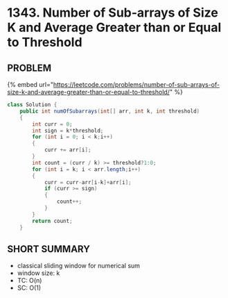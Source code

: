 # 1343. Number of Sub-arrays of Size K and Average Greater than or Equal to Threshold

## PROBLEM

{% embed url="https://leetcode.com/problems/number-of-sub-arrays-of-size-k-and-average-greater-than-or-equal-to-threshold/" %}

```java
class Solution {
    public int numOfSubarrays(int[] arr, int k, int threshold) 
    {
        int curr = 0;
        int sign = k*threshold;
        for (int i = 0; i < k;i++)
        {
            curr += arr[i];
        }
        int count = (curr / k) >= threshold?1:0;
        for (int i = k; i < arr.length;i++)
        {
            curr = curr-arr[i-k]+arr[i];
            if (curr >= sign)
            {
                count++;
            }
        }
        return count; 
    }

```

## SHORT SUMMARY

* classical sliding window for numerical sum
* window size: k
* TC: O(n)
* SC: O(1)

